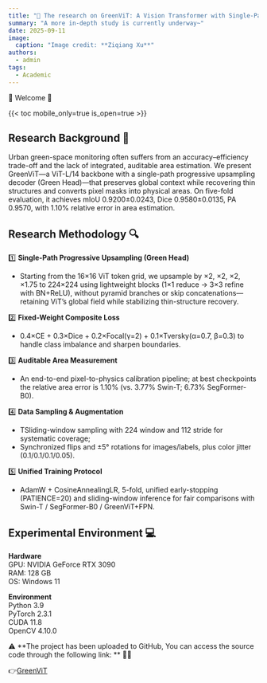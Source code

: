 ```yaml
---
title: "🎉 The research on GreenViT: A Vision Transformer with Single-Path Progressive Upsampling for Urban Green-Space Segmentation and Auditable Area Estimation has been successfully completed"
summary: "A more in-depth study is currently underway~"
date: 2025-09-11
image:
  caption: "Image credit: **Ziqiang Xu**"
authors:
  - admin
tags:
  - Academic
---
```



🎉 Welcome 👋

{{< toc mobile_only=true is_open=true >}}

## Research Background 📌 

Urban green-space monitoring often suffers from an accuracy–efficiency trade-off and the lack of integrated, auditable area estimation. We present GreenViT—a ViT-L/14 backbone with a single-path progressive upsampling decoder (Green Head)—that preserves global context while recovering thin structures and converts pixel masks into physical areas. On five-fold evaluation, it achieves mIoU 0.9200±0.0243, Dice 0.9580±0.0135, PA 0.9570, with 1.10% relative error in area estimation.

[//]: # ([![The template is mobile first with a responsive design to ensure that your site looks stunning on every device.]&#40;https://raw.githubusercontent.com/wowchemy/wowchemy-hugo-modules/main/starters/academic/preview.png&#41;]&#40;https://hugoblox.com&#41;)

## Research Methodology 🔍

1️⃣ **Single-Path Progressive Upsampling (Green Head)**
- Starting from the 16×16 ViT token grid, we upsample by ×2, ×2, ×2, ×1.75 to 224×224 using lightweight blocks (1×1 reduce → 3×3 refine with BN+ReLU), without pyramid branches or skip concatenations—retaining ViT’s global field while stabilizing thin-structure recovery.

2️⃣ **Fixed-Weight Composite Loss**
- 0.4×CE + 0.3×Dice + 0.2×Focal(γ=2) + 0.1×Tversky(α=0.7, β=0.3) to handle class imbalance and sharpen boundaries.

3️⃣ **Auditable Area Measurement**
- An end-to-end pixel-to-physics calibration pipeline; at best checkpoints the relative area error is 1.10% (vs. 3.77% Swin-T; 6.73% SegFormer-B0).

4️⃣ **Data Sampling & Augmentation**
- TSliding-window sampling with 224 window and 112 stride for systematic coverage;
- Synchronized flips and ±5° rotations for images/labels, plus color jitter (0.1/0.1/0.1/0.05).  

5️⃣ **Unified Training Protocol**
- AdamW + CosineAnnealingLR, 5-fold, unified early-stopping (PATIENCE=20) and sliding-window inference for fair comparisons with Swin-T / SegFormer-B0 / GreenViT+FPN.

## Experimental Environment 💻

**Hardware**  
  GPU: NVIDIA GeForce RTX 3090  
  RAM: 128 GB  
  OS: Windows 11  

**Environment**  
  Python 3.9  
  PyTorch 2.3.1  
  CUDA 11.8  
  OpenCV 4.10.0  

⚠️ **The project has been uploaded to GitHub, You can access the source code through the following link: ** 🦄✨
   
   👉[GreenViT](https://github.com/knuxzq/GreenViT)  
